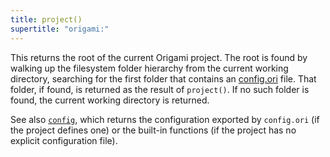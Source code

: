 ```yaml
---
title: project()
supertitle: "origami:"
---
```


This returns the root of the current Origami project. The root is found by walking up the filesystem folder hierarchy from the current working directory, searching for the first folder that contains an [config.ori](/language/scope.html#configori) file. That folder, if found, is returned as the result of `project()`. If no such folder is found, the current working directory is returned.

See also [`config`](config.html), which returns the configuration exported by `config.ori` (if the project defines one) or the built-in functions (if the project has no explicit configuration file).
